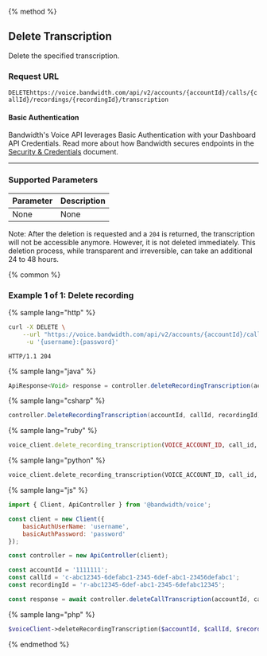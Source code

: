 {% method %}

## Delete Transcription

Delete the specified transcription.

### Request URL

<code class="delete">DELETE</code>`https://voice.bandwidth.com/api/v2/accounts/{accountId}/calls/{callId}/recordings/{recordingId}/transcription`

#### Basic Authentication

Bandwidth's Voice API leverages Basic Authentication with your Dashboard API Credentials. Read more about how Bandwidth secures endpoints in the [Security & Credentials](../../../guides/accountCredentials.md) document.

---

### Supported Parameters

| Parameter | Description |
|:----------|:------------|
| None      | None        |

Note: After the deletion is requested and a `204` is returned, the transcription will not be accessible anymore. However, it is not deleted immediately. This deletion process, while transparent and irreversible, can take an additional 24 to 48 hours.

{% common %}

### Example 1 of 1: Delete recording

{% sample lang="http" %}

```bash
curl -X DELETE \
    --url "https://voice.bandwidth.com/api/v2/accounts/{accountId}/calls/{callId}/recordings/{recordingId}/transcription" \
     -u '{username}:{password}'
```

```
HTTP/1.1 204
```

{% sample lang="java" %}

```java
ApiResponse<Void> response = controller.deleteRecordingTranscription(accountId, callId, recordingId);
```

{% sample lang="csharp" %}

```csharp
controller.DeleteRecordingTranscription(accountId, callId, recordingId);
```

{% sample lang="ruby" %}

```ruby
voice_client.delete_recording_transcription(VOICE_ACCOUNT_ID, call_id, recording_id)
```

{% sample lang="python" %}

```python
voice_client.delete_recording_transcription(VOICE_ACCOUNT_ID, call_id, recording_id)
```

{% sample lang="js" %}

```js
import { Client, ApiController } from '@bandwidth/voice';

const client = new Client({
    basicAuthUserName: 'username',
    basicAuthPassword: 'password'
});

const controller = new ApiController(client);

const accountId = '1111111';
const callId = 'c-abc12345-6defabc1-2345-6def-abc1-23456defabc1';
const recordingId = 'r-abc12345-6def-abc1-2345-6defabc12345';

const response = await controller.deleteCallTranscription(accountId, callId, recordingId);
```

{% sample lang="php" %}

```php
$voiceClient->deleteRecordingTranscription($accountId, $callId, $recordingId);
```

{% endmethod %}
